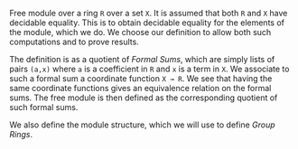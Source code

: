 Free module over a ring `R` over a set `X`. It is assumed that both `R` and `X` have decidable equality. This is to obtain decidable equality for the elements of the module, which we do. We choose our definition to allow both such computations and to prove results.

The definition is as a quotient of *Formal Sums*, which are simply lists of pairs `(a,x)` where `a` is a coefficient in `R` and `x` is a term in `X`. We associate to such a formal sum a coordinate function `X → R`. We see that having the same coordinate functions gives an equivalence relation on the formal sums. The free module is then defined as the corresponding quotient of such formal sums.

We also define the module structure, which we will use to define *Group Rings*.